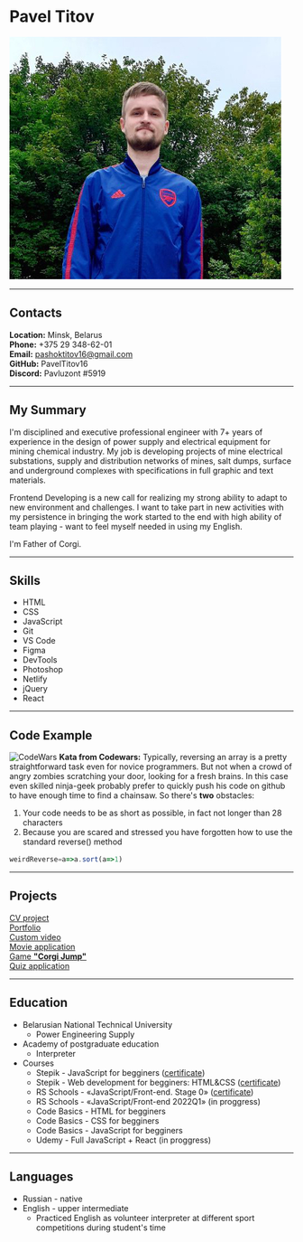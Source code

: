 # **Pavel Titov** #

![ProfilePhoto](IMG_3498.JPG "ProfilePhoto")

---

## **Contacts** ##
**Location:** Minsk, Belarus\
**Phone:** +375 29 348-62-01\
**Email:** pashoktitov16@gmail.com\
**GitHub:** PavelTitov16\
**Discord:** Pavluzont #5919

---

## **My Summary** ##
I'm disciplined and executive professional engineer with 7+ years of experience in the design of power supply and electrical equipment for mining chemical industry. My job is developing projects of mine electrical substations, supply and distribution networks of mines, salt dumps, surface and underground complexes with specifications in full graphic and text materials. 

Frontend Developing is a new call for realizing my strong ability to adapt to new environment and challenges. I want to take part in new activities with my persistence in bringing the work started to the end with high ability of team playing - want to feel myself needed in using my English.

I'm Father of Corgi.   

---

## **Skills** ##
* HTML
* CSS
* JavaScript 
* Git
* VS Code 
* Figma
* DevTools
* Photoshop
* Netlify
* jQuery  
* React

---

## **Code Example** ##
![CodeWars](https://www.codewars.com/users/PavelTitov16/badges/small)
**Kata from Codewars:**
Typically, reversing an array is a pretty straightforward task even for novice programmers. But not when a crowd of angry zombies scratching your door, looking for a fresh brains. In this case even skilled ninja-geek probably prefer to quickly push his code on github to have enough time to find a chainsaw. So there's **two** obstacles:
1. Your code needs to be as short as possible, in fact not longer than 28 characters
2. Because you are scared and stressed you have forgotten how to use the standard reverse() method
```javascript
weirdReverse=a=>a.sort(a=>1)
```
---

## **Projects** ##

[CV project](https://paveltitov16.github.io/rsschool-cv/)\
[Portfolio](https://paveltitov16.github.io/Photographer-s-portfolio/portfolio/)\
[Custom video](https://paveltitov16.github.io/Video_player/custom-video/)\
[Movie application](https://paveltitov16.github.io/Movie-application/movie-app/)\
[Game **"Corgi Jump"**](https://paveltitov16.github.io/Corgi_Jump-game/game-app/)\
[Quiz application](https://paveltitov16.github.io/Quiz/)

---

## **Education** ##
* Belarusian National Technical University
    + Power Engineering Supply
* Academy of postgraduate education
    + Interpreter
* Courses
    + Stepik - JavaScript for begginers ([certificate](https://stepik.org/cert/1267113))
    + Stepik - Web development for begginers: HTML&CSS ([certificate](https://stepik.org/cert/1328852))
    + RS Schools - «JavaScript/Front-end. Stage 0» ([certificate](https://app.rs.school/certificate/3775uhay))
    + RS Schools - «JavaScript/Front-end 2022Q1» (in proggress)
    + Code Basics - HTML for begginers
    + Code Basics - CSS for begginers
    + Code Basics - JavaScript for begginers
    + Udemy - Full JavaScript + React (in proggress)

---

## **Languages** ##
* Russian - native
* English - upper intermediate
   + Practiced English as volunteer interpreter at different sport competitions during student's time
